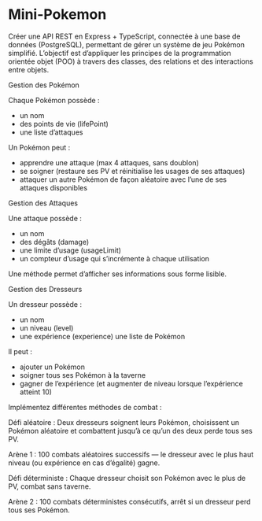 # Mini-Pokemon

Créer une API REST en Express + TypeScript, connectée à une base de données (PostgreSQL), permettant de gérer un système de jeu Pokémon simplifié.
L’objectif est d’appliquer les principes de la programmation orientée objet (POO) à travers des classes, des relations et des interactions entre objets.

 
Gestion des Pokémon
 

Chaque Pokémon possède :

- un nom
- des points de vie (lifePoint)
- une liste d’attaques
 
Un Pokémon peut :

- apprendre une attaque (max 4 attaques, sans doublon)
- se soigner (restaure ses PV et réinitialise les usages de ses attaques)
- attaquer un autre Pokémon de façon aléatoire avec l’une de ses attaques disponibles
 
Gestion des Attaques
 

Une attaque possède :

- un nom
- des dégâts (damage)
- une limite d’usage (usageLimit)
- un compteur d’usage qui s’incrémente à chaque utilisation
 
Une méthode permet d’afficher ses informations sous forme lisible.

 

Gestion des Dresseurs
 

Un dresseur possède :

- un nom
- un niveau (level)
- une expérience (experience)
une liste de Pokémon

 

Il peut :

 

- ajouter un Pokémon
- soigner tous ses Pokémon à la taverne
- gagner de l’expérience (et augmenter de niveau lorsque l’expérience atteint 10)
 

Implémentez différentes méthodes de combat :

 

Défi aléatoire :
Deux dresseurs soignent leurs Pokémon, choisissent un Pokémon aléatoire et combattent jusqu’à ce qu’un des deux perde tous ses PV.

 

Arène 1 :
100 combats aléatoires successifs — le dresseur avec le plus haut niveau (ou expérience en cas d’égalité) gagne.

 

Défi déterministe :
Chaque dresseur choisit son Pokémon avec le plus de PV, combat sans taverne.

 

Arène 2 :
100 combats déterministes consécutifs, arrêt si un dresseur perd tous ses Pokémon.

